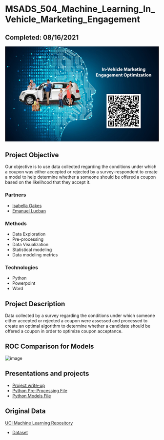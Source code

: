 # MSADS_504_Machine_Learning_In_Vehicle_Marketing_Engagement

## Completed: 08/16/2021

![image](https://github.com/lshpaner/MSADS_504_Machine_Learning_In_Vehicle_Marketing_Engagement/blob/main/featured.jpg)

## Project Objective
Our objective is to use data collected regarding the conditions under which a coupon was either accepted or rejected by a survey-respondent to create a model to help determine whether a someone should be offered a coupon based on the likelihood that they accept it.

### Partners
* [Isabella Oakes](https://github.com/isabellaoakes)
* [Emanuel Lucban](https://github.com/zeegeeko)

### Methods
* Data Exploration
* Pre-processing
* Data Visualization
* Statistical modeling
* Data modeling metrics

### Technologies
* Python
* Powerpoint
* Word

## Project Description
Data collected by a survey regarding the conditions under which someone either accepted or rejected a coupon were assessed and processed to create an optimal algorithm to determine whether a candidate should be offered a coupon in order to optimize coupon acceptance. 

## ROC Comparison for Models
![image](https://user-images.githubusercontent.com/74040889/131297526-9f30ec80-d5e8-4799-bc44-feaad400a578.png)

## Presentations and projects
* [Project write-up](https://github.com/lshpaner/MSADS_504_Machine_Learning_In_Vehicle_Marketing_Engagement/blob/main/In_Vehicle_Coupon_Marketing.pdf)
* [Python Pre-Processing File](https://github.com/lshpaner/MSADS_504_Machine_Learning_In_Vehicle_Marketing_Engagement/blob/main/Preprocessing.ipynb)
* [Python Models File](https://github.com/lshpaner/MSADS_504_Machine_Learning_In_Vehicle_Marketing_Engagement/blob/main/Models.ipynb)

## Original Data
[UCI Machine Learning Repository](https://archive.ics.uci.edu/ml/datasets/in-vehicle+coupon+recommendation)  

* [Dataset](https://archive.ics.uci.edu/ml/machine-learning-databases/00603/in-vehicle-coupon-recommendation.csv)